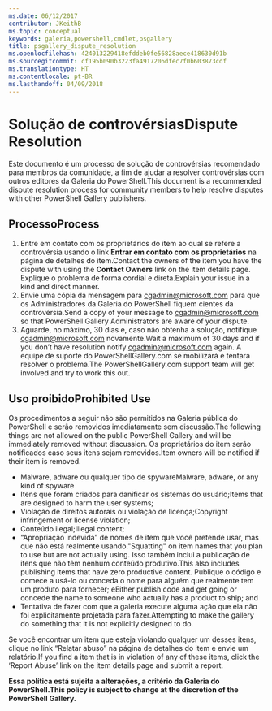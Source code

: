 ```yaml
---
ms.date: 06/12/2017
contributor: JKeithB
ms.topic: conceptual
keywords: galeria,powershell,cmdlet,psgallery
title: psgallery_dispute_resolution
ms.openlocfilehash: 424013229418efddeb0fe56828aece418630d91b
ms.sourcegitcommit: cf195b090b3223fa4917206dfec7f0b603873cdf
ms.translationtype: HT
ms.contentlocale: pt-BR
ms.lasthandoff: 04/09/2018
---
```

# <a name="dispute-resolution"></a><span data-ttu-id="b7ed8-103">Solução de controvérsias</span><span class="sxs-lookup"><span data-stu-id="b7ed8-103">Dispute Resolution</span></span>

<span data-ttu-id="b7ed8-104">Este documento é um processo de solução de controvérsias recomendado para membros da comunidade, a fim de ajudar a resolver controvérsias com outros editores da Galeria do PowerShell.</span><span class="sxs-lookup"><span data-stu-id="b7ed8-104">This document is a recommended dispute resolution process for community members to help resolve disputes with other PowerShell Gallery publishers.</span></span>

## <a name="process"></a><span data-ttu-id="b7ed8-105">Processo</span><span class="sxs-lookup"><span data-stu-id="b7ed8-105">Process</span></span>

1. <span data-ttu-id="b7ed8-106">Entre em contato com os proprietários do item ao qual se refere a controvérsia usando o link **Entrar em contato com os proprietários** na página de detalhes do item.</span><span class="sxs-lookup"><span data-stu-id="b7ed8-106">Contact the owners of the item you have the dispute with using the **Contact Owners** link on the item details page.</span></span>
<span data-ttu-id="b7ed8-107">Explique o problema de forma cordial e direta.</span><span class="sxs-lookup"><span data-stu-id="b7ed8-107">Explain your issue in a kind and direct manner.</span></span>
2. <span data-ttu-id="b7ed8-108">Envie uma cópia da mensagem para [cgadmin@microsoft.com](mailto:cgadmin@microsoft.com) para que os Administradores da Galeria do PowerShell fiquem cientes da controvérsia.</span><span class="sxs-lookup"><span data-stu-id="b7ed8-108">Send a copy of your message to [cgadmin@microsoft.com](mailto:cgadmin@microsoft.com) so that PowerShell Gallery Administrators are aware of your dispute.</span></span>
3. <span data-ttu-id="b7ed8-109">Aguarde, no máximo, 30 dias e, caso não obtenha a solução, notifique [cgadmin@microsoft.com](mailto:cgadmin@microsoft.com) novamente.</span><span class="sxs-lookup"><span data-stu-id="b7ed8-109">Wait a maximum of 30 days and if you don’t have resolution notify [cgadmin@microsoft.com](mailto:cgadmin@microsoft.com) again.</span></span>
<span data-ttu-id="b7ed8-110">A equipe de suporte do PowerShellGallery.com se mobilizará e tentará resolver o problema.</span><span class="sxs-lookup"><span data-stu-id="b7ed8-110">The PowerShellGallery.com support team will get involved and try to work this out.</span></span>


## <a name="prohibited-use"></a><span data-ttu-id="b7ed8-111">Uso proibido</span><span class="sxs-lookup"><span data-stu-id="b7ed8-111">Prohibited Use</span></span>

<span data-ttu-id="b7ed8-112">Os procedimentos a seguir não são permitidos na Galeria pública do PowerShell e serão removidos imediatamente sem discussão.</span><span class="sxs-lookup"><span data-stu-id="b7ed8-112">The following things are not allowed on the public PowerShell Gallery and will be immediately removed without discussion.</span></span>  <span data-ttu-id="b7ed8-113">Os proprietários do item serão notificados caso seus itens sejam removidos.</span><span class="sxs-lookup"><span data-stu-id="b7ed8-113">Item owners will be notified if their item is removed.</span></span>

- <span data-ttu-id="b7ed8-114">Malware, adware ou qualquer tipo de spyware</span><span class="sxs-lookup"><span data-stu-id="b7ed8-114">Malware, adware, or any kind of spyware</span></span>
- <span data-ttu-id="b7ed8-115">Itens que foram criados para danificar os sistemas do usuário;</span><span class="sxs-lookup"><span data-stu-id="b7ed8-115">Items that are designed to harm the user systems;</span></span>
- <span data-ttu-id="b7ed8-116">Violação de direitos autorais ou violação de licença;</span><span class="sxs-lookup"><span data-stu-id="b7ed8-116">Copyright infringement or license violation;</span></span>
- <span data-ttu-id="b7ed8-117">Conteúdo ilegal;</span><span class="sxs-lookup"><span data-stu-id="b7ed8-117">Illegal content;</span></span>
- <span data-ttu-id="b7ed8-118">“Apropriação indevida” de nomes de item que você pretende usar, mas que não está realmente usando.</span><span class="sxs-lookup"><span data-stu-id="b7ed8-118">"Squatting" on item names that you plan to use but are not actually using.</span></span> <span data-ttu-id="b7ed8-119">Isso também inclui a publicação de itens que não têm nenhum conteúdo produtivo.</span><span class="sxs-lookup"><span data-stu-id="b7ed8-119">This also includes publishing items that have zero productive content.</span></span>
<span data-ttu-id="b7ed8-120">Publique o código e comece a usá-lo ou conceda o nome para alguém que realmente tem um produto para fornecer; e</span><span class="sxs-lookup"><span data-stu-id="b7ed8-120">Either publish code and get going or concede the name to someone who actually has a product to ship; and</span></span>
- <span data-ttu-id="b7ed8-121">Tentativa de fazer com que a galeria execute alguma ação que ela não foi explicitamente projetada para fazer.</span><span class="sxs-lookup"><span data-stu-id="b7ed8-121">Attempting to make the gallery do something that it is not explicitly designed to do.</span></span>


<span data-ttu-id="b7ed8-122">Se você encontrar um item que esteja violando qualquer um desses itens, clique no link “Relatar abuso” na página de detalhes do item e envie um relatório.</span><span class="sxs-lookup"><span data-stu-id="b7ed8-122">If you find a item that is in violation of any of these items, click the ‘Report Abuse’ link on the item details page and submit a report.</span></span>

<span data-ttu-id="b7ed8-123">**Essa política está sujeita a alterações, a critério da Galeria do PowerShell.**</span><span class="sxs-lookup"><span data-stu-id="b7ed8-123">**This policy is subject to change at the discretion of the PowerShell Gallery.**</span></span>